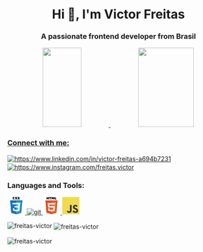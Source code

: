 <h1 align="center">Hi 👋, I'm Victor Freitas</h1>
<h3 align="center">A passionate frontend developer from Brasil</h3>

<div align="center">
  <a href="https://github.com/freitas-victor">
  <img height="180em" img width="42%"  src="https://github-readme-stats.vercel.app/api?username=freitas-victor&show_icons=true&theme=dark&include_all_commits=true&count_private=true"/>
  <img height="180em" img width="50%" src="https://github-readme-stats.vercel.app/api/top-langs/?username=freitas-victor&layout=compact&langs_count=7&theme=dark"/>
</div>



<h3 align="left">Connect with me:</h3>
<p align="left">
<a href="https://linkedin.com/in/https://www.linkedin.com/in/victor-freitas-a694b7231" target="blank"><img align="center" src="https://raw.githubusercontent.com/rahuldkjain/github-profile-readme-generator/master/src/images/icons/Social/linked-in-alt.svg" alt="https://www.linkedin.com/in/victor-freitas-a694b7231" height="30" width="40" /></a>
<a href="https://instagram.com/https://www.instagram.com/freitas.victor" target="blank"><img align="center" src="https://raw.githubusercontent.com/rahuldkjain/github-profile-readme-generator/master/src/images/icons/Social/instagram.svg" alt="https://www.instagram.com/freitas.victor" height="30" width="40" /></a>
</p>


<h3 align="left">Languages and Tools:</h3>
<p align="left"> <a href="https://www.w3schools.com/css/" target="_blank" rel="noreferrer"> <img src="https://raw.githubusercontent.com/devicons/devicon/master/icons/css3/css3-original-wordmark.svg" alt="css3" width="40" height="40"/> </a> <a href="https://git-scm.com/" target="_blank" rel="noreferrer"> <img src="https://www.vectorlogo.zone/logos/git-scm/git-scm-icon.svg" alt="git" width="40" height="40"/> </a> <a href="https://www.w3.org/html/" target="_blank" rel="noreferrer"> <img src="https://raw.githubusercontent.com/devicons/devicon/master/icons/html5/html5-original-wordmark.svg" alt="html5" width="40" height="40"/> </a> <a href="https://developer.mozilla.org/en-US/docs/Web/JavaScript" target="_blank" rel="noreferrer"> <img src="https://raw.githubusercontent.com/devicons/devicon/master/icons/javascript/javascript-original.svg" alt="javascript" width="40" height="40"/> </a> </p>

<p><img align="left" src="https://github-readme-stats.vercel.app/api/top-langs?username=freitas-victor&show_icons=true&locale=en&layout=compact" alt="freitas-victor" /></p>

<p>&nbsp;<img align="center" src="https://github-readme-stats.vercel.app/api?username=freitas-victor&show_icons=true&locale=en" alt="freitas-victor" /></p>

<p><img align="center" src="https://github-readme-streak-stats.herokuapp.com/?user=freitas-victor&" alt="freitas-victor" /></p>

